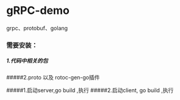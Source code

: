 # gRPC-demo
grpc、protobuf、golang

### 需要安装：
##### 1.代码中相关的包
#####2.proto 以及 rotoc-gen-go插件


#####1.启动server,go build ,执行
#####2.启动client, go build ,执行